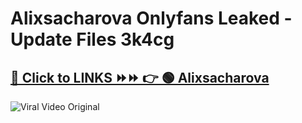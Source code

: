 
 # Alixsacharova Onlyfans Leaked - Update Files 3k4cg

## <h2><a href="https://clipsfans.com/Alixsacharova&ref=git">🔗 Click to LINKS ⏩⏩ 👉 🟢 Alixsacharova </a></h2>

<a href="https://clipsfans.com/Alixsacharova&ref=git" rel="nofollow" data-target="animated-image.originalLink"><img src="https://i.ibb.co.com/xMMVF88/686577567.gif" alt="Viral Video Original" style="max-width: 100%; display: inline-block;" data-target="animated-image.originalImage"></a>

